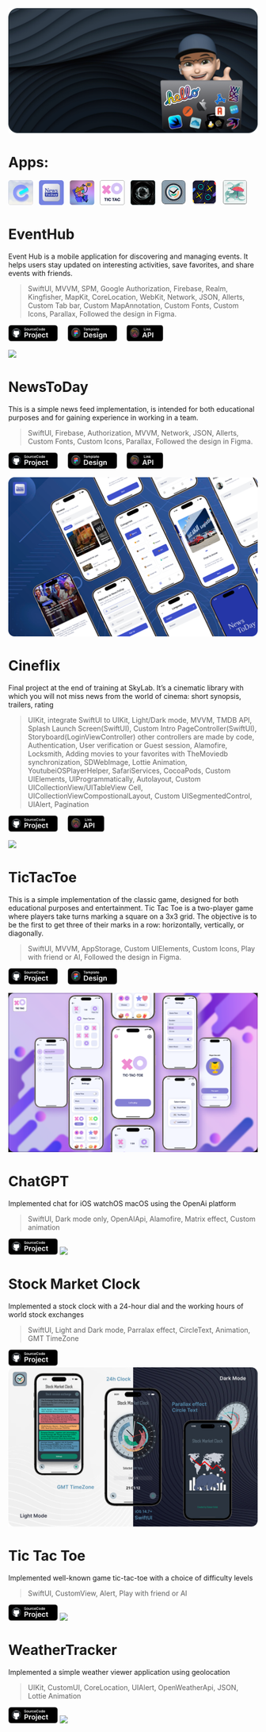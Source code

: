 <img src="images/github v2.png">

# Apps:

<a href="https://github.com/ridebyhorse/EventHub"><img src="images/EventHubiconApp.png" width="50"></a>&nbsp;&nbsp;
<a href="https://github.com/glbrom/NewsToDay"><img src="images/NewsToDayIconApp.png" width="50"></a>&nbsp;&nbsp;
<a href="https://github.com/glbrom/CineFlix"><img src="images/CineflixIconApp.png" width="50"></a>&nbsp;&nbsp;
<a href="https://github.com/glbrom/TicTacToe"><img src="images/XOIconApp.png" width="50"></a>&nbsp;&nbsp;
<a href="https://github.com/glbrom/ChatGPT"><img src="images/ChatGPTIconApp.png" width="50"></a>&nbsp;&nbsp;
<a href="https://github.com/glbrom/StockMarketClock"><img src="images/StockMarketClockIconApp.png" width="50"></a>&nbsp;&nbsp;
<a href="https://github.com/glbrom/Tic-Tac-Toe"><img src="images/XO2IconApp.png" width="50"></a>&nbsp;&nbsp;
<a href="https://github.com/glbrom/WeatherTrackerUIKit"><img src="images/WeatherTrackerIconApp.png" width="50"></a>&nbsp;&nbsp;

# EventHub
Event Hub is a mobile application for discovering and managing events. It helps users stay updated on interesting activities, save favorites, and share events with friends.

> SwiftUI, MVVM, SPM, Google Authorization, Firebase, Realm, Kingfisher, MapKit, CoreLocation, WebKit, Network, JSON, Allerts, Custom Tab bar, Custom MapAnnotation, Custom Fonts, Custom Icons, Parallax, Followed the design in Figma.

<a href="https://github.com/ridebyhorse/EventHub"><img src="images/iconPrjct.svg" width="100"></a>&nbsp;&nbsp;&nbsp;&nbsp;&nbsp;<a href="https://www.figma.com/design/P1E4JoRoXGBgk1Tyanamay/Challenge-№3-%22Even-Hub%22?node-id=0-1&node-type=canvas&t=cvVaGlFALTqGBBi4-0"><img src="images/FigmaIcon.png" width="100"></a>&nbsp;&nbsp;&nbsp;&nbsp;&nbsp;<a href="https://docs.kudago.com/api/#"><img src="images/APIicon.png" width="74"></a>&nbsp;&nbsp;&nbsp;&nbsp;&nbsp;

<img src="images/EventHubPreview.png">

# NewsToDay
This is a simple news feed implementation, is intended for both educational purposes and for gaining experience in working in a team.

> SwiftUI, Firebase, Authorization, MVVM, Network, JSON, Allerts, Custom Fonts, Custom Icons, Parallax, Followed the design in Figma.

<a href="https://github.com/glbrom/NewsToDay"><img src="images/iconPrjct.svg" width="100"></a>&nbsp;&nbsp;&nbsp;&nbsp;&nbsp;<a href="https://www.figma.com/design/pif4EdlBtkGzj0YzlAWLIp/Challenge-№2-%22NewsToDay-App%22?node-id=0-1&node-type=canvas&m=dev"><img src="images/FigmaIcon.png" width="100"></a>&nbsp;&nbsp;&nbsp;&nbsp;&nbsp;<a href="https://newsapi.org"><img src="images/APIicon.png" width="74"></a>&nbsp;&nbsp;&nbsp;&nbsp;&nbsp;

<img src="images/NewsToDay.png">

# Cineflix
Final project at the end of training at SkyLab. It’s a cinematic library with which you will not miss news from the world of cinema: short synopsis, trailers, rating

> UIKit, integrate SwiftUI to UIKit, Light/Dark mode, MVVM, TMDB API, Splash Launch Screen(SwiftUI), Custom Intro PageController(SwiftUI), Storyboard(LoginViewController) other controllers are made by code, Authentication, User verification or Guest session, Alamofire, Locksmith, Adding movies to your favorites with TheMoviedb synchronization, SDWebImage, Lottie Animation, YoutubeiOSPlayerHelper, SafariServices, CocoaPods, Custom UIElements, UIProgrammatically, Autolayout, Custom UICollectionView/UITableView Cell, UICollectionViewCompostionalLayout, Custom UISegmentedControl, UIAlert, Pagination

<a href="https://github.com/glbrom/CineFlix"><img src="images/iconPrjct.svg" width="100"></a>&nbsp;&nbsp;&nbsp;&nbsp;&nbsp;<a href="https://www.themoviedb.org"><img src="images/APIicon.png" width="74"></a>&nbsp;&nbsp;&nbsp;&nbsp;&nbsp;

<img src="images/CineFlix.png">

# TicTacToe
This is a simple implementation of the classic game, designed for both educational purposes and entertainment. 
Tic Tac Toe is a two-player game where players take turns marking a square on a 3x3 grid. The objective is to be the first to get three of their marks in a row: horizontally, vertically, or diagonally. 

> SwiftUI, MVVM, AppStorage, Custom UIElements, Custom Icons, Play with friend or AI, Followed the design in Figma.

<a href="https://github.com/glbrom/TicTacToe"><img src="images/iconPrjct.svg" width="100"></a>&nbsp;&nbsp;&nbsp;&nbsp;&nbsp;<a href="https://www.figma.com/design/VCZaYZSjHcyS2hoax7JQtl/Крестики-нолики?node-id=23-3395&node-type=canvas&t=4OQqKled6ZMdUNhb-0"><img src="images/FigmaIcon.png" width="100"></a>&nbsp;&nbsp;&nbsp;&nbsp;&nbsp;

<img src="images/XOApp.png">

# ChatGPT
Implemented chat for iOS watchOS macOS using the OpenAi platform

> SwiftUI, Dark mode only, OpenAIApi, Alamofire, Matrix effect, Custom animation

<a href="https://github.com/glbrom/ChatGPT"><img src="images/iconPrjct.svg" width="100"></a>
<img src="images/ChatGPT.png">


# Stock Market Clock
Implemented a stock clock with a 24-hour dial and the working hours of world stock exchanges

> SwiftUI, Light and Dark mode, Parralax effect, CircleText, Animation, GMT TimeZone

<a href="https://github.com/glbrom/StockMarketClock"><img src="images/iconPrjct.svg" width="100"></a>
<img src="images/MarketClock.png">


# Tic Tac Toe
Implemented well-known game tic-tac-toe with a choice of difficulty levels

> SwiftUI, CustomView, Alert, Play with friend or AI

<a href="https://github.com/glbrom/Tic-Tac-Toe"><img src="images/iconPrjct.svg" width="100"></a>
<img src="images/XO.png">


# WeatherTracker
Implemented a simple weather viewer application using geolocation

> UIKit, CustomUI, CoreLocation, UIAlert, OpenWeatherApi, JSON, Lottie Animation

<a href="https://github.com/glbrom/WeatherTrackerUIKit"><img src="images/iconPrjct.svg" width="100"></a>
<img src="images/WeatherApp.png">
